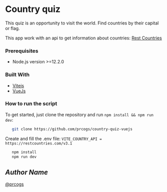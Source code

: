 # Country quiz

This quiz is an opportunity to visit the world. Find countries by their capital or flag.

This app work with an api to get information about countries: [Rest Countries](https://restcountries.com)


### Prerequisites
- Node.js version >=12.2.0


### Built With
   - [Vitejs](https://vitejs.dev/)
   - [VueJs](https://vuejs.org/)


### How to run the script

To get started, just clone the repository and run `npm install && npm run dev`:

```bash
   git clone https://github.com/prcogs/country-quiz-vuejs
```
Create and fill the .env file: ```VITE_COUNTRY_API = https://restcountries.com/v3.1```

```bash
   npm install
   npm run dev
```


## *Author Name*
[@prcogs](https://github.com/prcogs)

